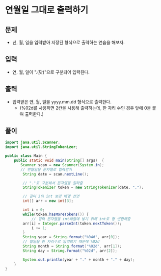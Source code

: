 # 연월일 그대로 출력하기

## 문제

- 년, 월, 일을 입력받아 지정된 형식으로 출력하는 연습을 해보자.

## 입력

- 연, 월, 일이 ".(닷)"으로 구분되어 입력된다.

## 출력

- 입력받은 연, 월, 일을 yyyy.mm.dd 형식으로 출력한다.
  - (%02d를 사용하면 2칸을 사용해 출력하는데, 한 자리 수인 경우 앞에 0을 붙여 출력한다.)
  
## 풀이

``` Java
import java.util.Scanner;
import java.util.StringTokenizer;

public class Main {
    public static void main(String[] args)  {
       Scanner scan = new Scanner(System.in);
       // 연월일을 문자열로 입력받기
        String date = scan.nextLine();

        // "."로 구분해서 문자열을 잘라줌
        StringTokenizer token = new StringTokenizer(date, ".");

        // 길이 3의 int 보관 배열 선언
        int[] arr = new int[3];

        int i = 0;
        while(token.hasMoreTokens()) {
            // 입력 문자열을 int배열에 넣기 위해 int로 형 변환해줌
        arr[i] = Integer.parseInt(token.nextToken());
            i += 1;
        }
        String year = String.format("%04d", arr[0]);
        // 월일을 한 자리수로 입력했기 때문에 %02d
        String month = String.format("%02d", arr[1]);
        String day = String.format("%02d", arr[2]);

        System.out.println(year + "." + month + "." + day);
    }
}
```

